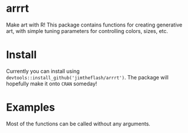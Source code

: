 # arrrt
Make art with R! This package contains functions for creating generative art, with simple tuning parameters for controlling colors, sizes, etc.

# Install
Currently you can install using `devtools::install_github('jimtheflash/arrrt')`. The package will hopefully make it onto `CRAN` someday!

# Examples
Most of the functions can be called without any arguments.
